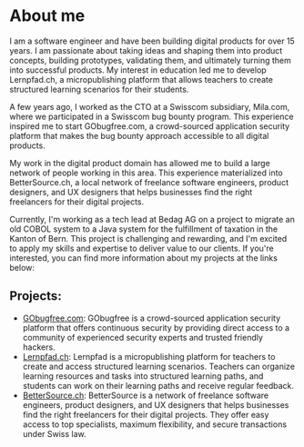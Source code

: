 # About me
I am a software engineer and have been building digital products for over 15 years. I am passionate about taking ideas and shaping them into product concepts, building prototypes, validating them, and ultimately turning them into successful products. My interest in education led me to develop Lernpfad.ch, a micropublishing platform that allows teachers to create structured learning scenarios for their students.

A few years ago, I worked as the CTO at a Swisscom subsidiary, Mila.com, where we participated in a Swisscom bug bounty program. This experience inspired me to start GObugfree.com, a crowd-sourced application security platform that makes the bug bounty approach accessible to all digital products.

My work in the digital product domain has allowed me to build a large network of people working in this area. This experience materialized into BetterSource.ch, a local network of freelance software engineers, product designers, and UX designers that helps businesses find the right freelancers for their digital projects.

Currently, I'm working as a tech lead at Bedag AG on a project to migrate an old COBOL system to a Java system for the fulfillment of taxation in the Kanton of Bern. This project is challenging and rewarding, and I'm excited to apply my skills and expertise to deliver value to our clients. If you're interested, you can find more information about my projects at the links below:

## Projects:
* [GObugfree.com](https://gobugfree.com/): GObugfree is a crowd-sourced application security platform that offers continuous security by providing direct access to a community of experienced security experts and trusted friendly hackers.
* [Lernpfad.ch](https://lernpfad.ch/): Lernpfad is a micropublishing platform for teachers to create and access structured learning scenarios. Teachers can organize learning resources and tasks into structured learning paths, and students can work on their learning paths and receive regular feedback.
* [BetterSource.ch](https://bettersource.ch/): BetterSource is a network of freelance software engineers, product designers, and UX designers that helps businesses find the right freelancers for their digital projects. They offer easy access to top specialists, maximum flexibility, and secure transactions under Swiss law.



